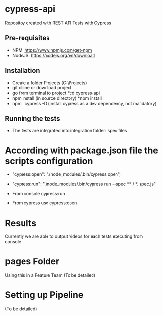 # cypress-api
Repositoy created with REST API Tests with Cypress

## Pre-requisites
* NPM: https://www.npmjs.com/get-npm
* NodeJS: https://nodejs.org/en/download

## Installation
* Create a folder Projects (C:\Projects)
* git clone or download project
* go from terminal to project *cd cypress-api
* npm install (in source directory) *npm install 
* npm i cypress -D (install cypress as a dev dependency, not mandatory)

## Running the tests
* The tests are integrated into integration folder: spec files

# According with package.json file the scripts configuration 
 * "cypress:open": "./node_modules/.bin/cypress open",
 * "cypress:run": "./node_modules/.bin/cypress run --spec ** / *. spec.js"

* From console cypress:run
 * From cypress use cypress:open



# Results
Currently we are able to output videos for each tests executing from console


# pages Folder

Using this in a Feature Team
(To be detailed)

# Setting up Pipeline
(To be detailed)

